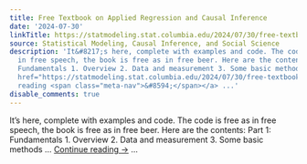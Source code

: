 ```yaml
---
title: Free Textbook on Applied Regression and Causal Inference
date: '2024-07-30'
linkTitle: https://statmodeling.stat.columbia.edu/2024/07/30/free-textbook-on-applied-regression-and-causal-inference/
source: Statistical Modeling, Causal Inference, and Social Science
description: 'It&#8217;s here, complete with examples and code. The code is free as
  in free speech, the book is free as in free beer. Here are the contents: Part 1:
  Fundamentals 1. Overview 2. Data and measurement 3. Some basic methods &#8230; <a
  href="https://statmodeling.stat.columbia.edu/2024/07/30/free-textbook-on-applied-regression-and-causal-inference/">Continue
  reading <span class="meta-nav">&#8594;</span></a> ...'
disable_comments: true
---
```

It&#8217;s here, complete with examples and code. The code is free as in free speech, the book is free as in free beer. Here are the contents: Part 1: Fundamentals 1. Overview 2. Data and measurement 3. Some basic methods &#8230; <a href="https://statmodeling.stat.columbia.edu/2024/07/30/free-textbook-on-applied-regression-and-causal-inference/">Continue reading <span class="meta-nav">&#8594;</span></a> ...